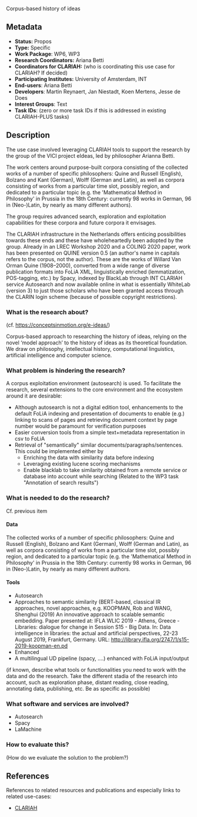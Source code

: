 Corpus-based history of ideas

## Metadata

* **Status:**  Propos
* **Type:** Specific
* **Work Package**: WP6, WP3
* **Research Coordinators:**  Ariana Betti
* **Coordinators for CLARIAH:**  (who is coordinating this use case for CLARIAH? If decided)
* **Participating Institutes:** University of Amsterdam, INT
* **End-users**: Ariana Betti
* **Developers**: Martin Reynaert, Jan Niestadt, Koen Mertens, Jesse de Does
* **Interest Groups**: Text
* **Task IDs**: (zero or more task IDs if this is addressed in existing CLARIAH-PLUS tasks)

## Description

The use case involved leveraging CLARIAH tools to support the research by the group of the VICI project eIdeas, led by philosopher Arianna Betti.

The work centers around purpose-built corpora consisting of the collected works of a number of specific philosophers: Quine and Russell (English), Bolzano and Kant (German), Wolff (German and Latin), as well as corpora consisting of works from a particular time slot, possibly region, and dedicated to a particular topic (e.g. the 'Mathematical Method in Philosophy' in Prussia in the 18th Century: currently 98 works in German, 96 in (Neo-)Latin, by nearly as many different authors).

The group requires advanced search, exploration and exploitation capabilities for these corpora and future corpora it envisages. 

The CLARIAH infrastructure in the Netherlands offers enticing possibilities towards these ends and these have wholeheartedly been adopted by the group. 
Already in an LREC Workshop 2020 and a COLING 2020 paper, work has been presented on QUINE version 0.5 (an author's name in capitals refers to the corpus, not the author). These are the works of Willard Van Orman Quine (1908–2000), converted from a wide range of diverse publication formats into FoLiA XML, linguistically enriched (lemmatization, POS-tagging, etc.) by Spacy, indexed by BlackLab through INT CLARIAH service Autosearch and now available online in what is essentially WhiteLab (version 3) to just those scholars who have been granted access through the CLARIN login scheme (because of possible copyright restrictions).


### What is the research about?
(cf. https://conceptsinmotion.org/e-ideas/) 

Corpus-based approach to researching the history of ideas, relying on the novel ‘model approach’ to the history of ideas as its theoretical foundation. We draw on philosophy, intellectual history, computational linguistics, artificial intelligence and computer science.

### What problem is hindering the research?

A corpus exploitation environment (autosearch) is used. To facilitate the research, several extensions to the core environment and the ecosystem around it are desirable:

* Although autosearch is not a digital edition tool, enhancements to the default FoLiA indexing and presentation of documents to enable (e.g.) linking to scans of pages and retrieving document context by page number would be paramount for verification purposes
* Easier conversion tools from a simple text+metadata representation in csv to FoLiA
* Retrieval of "semantically" similar documents/paragraphs/sentences. This could be implemented either by 
  * Enriching the data with similarity data before indexing
  * Leveraging existing lucene scoring mechanisms
  * Enable blacklab to take similarity obtained from a remote service or database into account while searching (Related to the WP3 task "Annotation of search results")
 
### What is needed to do the research?

Cf. previous item

#### Data

The collected works of a number of specific philosophers: Quine and Russell (English), Bolzano and Kant (German), Wolff (German and Latin), as well as corpora consisting of works from a particular time slot, possibly region, and dedicated to a particular topic (e.g. the 'Mathematical Method in Philosophy' in Prussia in the 18th Century: currently 98 works in German, 96 in (Neo-)Latin, by nearly as many different authors.

#### Tools

* Autosearch
* Approaches to semantic similarity (BERT-based, classical IR approaches, novel approaches, e.g. KOOPMAN, Rob and WANG, Shenghui (2019) An innovative approach to scalable semantic embedding. Paper presented at: IFLA WLIC 2019 - Athens, Greece - Libraries: dialogue for change in Session S15 - Big Data. In: Data intelligence in libraries: the actual and artificial perspectives, 22-23 August 2019, Frankfurt, Germany. URL: http://library.ifla.org/2747/1/s15-2019-koopman-en.pd
* Enhanced 
* A multilingual UD pipeline (spacy, ....) enhanced with FoLiA input/output

(if known, describe what tools or functionalities you need to work with the data and do the research. Take the different stadia of the research into account, such as exploration phase, distant reading, close reading, annotating data, publishing, etc. Be as specific as possible)

### What software and services are involved?

* Autosearch
* Spacy
* LaMachine

### How to evaluate this?

(How do we evaluate the solution to the problem?)

## References

References to related resources and publications and especially links to related use-cases:

* [CLARIAH](https://clariah.nl)

